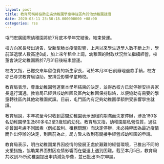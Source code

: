 ```yaml
---
layout: post
title: 教育局稱將協助宏廣幼稚園學童轉往區內其他幼稚園就讀
date: 2020-03-11 23:50:18.000000000 +08:00
categories: rss
---
```


屯門宏廣國際幼稚園將於7月底本學年完結後，結束營運。

校方向家長發出通告，受新型肺炎疫情影響，上月以來學生退學人數不斷上升，學前班退學人數高達8成，加上來年租金上調，幼稚園的財政狀況無法繼續經營，校董會決定幼稚園將於7月31日後結束營運。

校方又指，已繳交來年留位費的新生家長，可於本月30日前辦理退款手續，校方亦已尋求教育局協助，安排受影響學童轉校。

教育局表示，尊重幼稚園營運至本學年結束的決定，並得悉校方已就停辦安排與家長進行溝通。教育局已經與該幼稚園及區內幼稚園保持聯絡，以便協助有需要的學童轉往區內其他幼稚園就讀。目前，屯門區內有足夠幼稚園學額供受影響學生就讀。

教育局說，本年初至今只收到這間幼稚園表示因租約期滿而決定停辦，涉及180多名幼稚園學生及80多名2至3歲班的幼兒。教育局又指，幼稚園屬私營性質，過往亦曾因考慮不同因素（例如盈利、租務問題）而決定停辦，未必純粹因為最近疫情而作出停辦的決定，到目前為止，局方暫未收到有關接手經營該幼稚園的申請。

教育局表示，明白幼稚園業界因疫情的發展正處於艱難的經營環境，已推出不同的支援措施，協助業界面對因疫情影響而在營運上遇到困難。截至本月5日，教育局共收到75所幼稚園提出申請減免學費，並已批出35宗申請。
